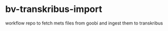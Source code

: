 # bv-transkribus-import
workflow repo to fetch mets files from goobi and ingest them to transkribus
